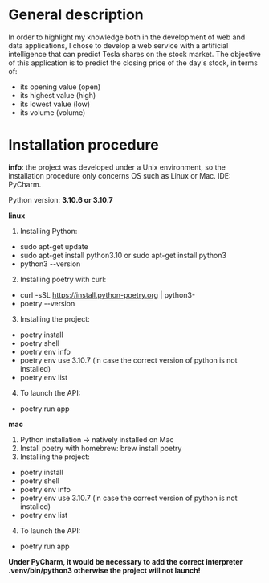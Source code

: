 # General description

In order to highlight my knowledge both in the development of web and data applications, I chose to develop a web service with a artificial intelligence that can predict Tesla shares on the stock market. The objective of this application is to predict the closing price of the day's stock, in terms of: 
* its opening value (open)
* its highest value (high)
* its lowest value (low) 
* its volume (volume)

# Installation procedure

**info**: the project was developed under a Unix environment, so the installation procedure
only concerns OS such as Linux or Mac.
IDE: PyCharm.

Python version: **3.10.6 or 3.10.7**

**linux**
1) Installing Python:
* sudo apt-get update
* sudo apt-get install python3.10 or sudo apt-get install python3
* python3 --version
2) Installing poetry with curl:
* curl -sSL https://install.python-poetry.org | python3-
* poetry --version
3) Installing the project:
* poetry install
* poetry shell
* poetry env info
* poetry env use 3.10.7 (in case the correct version of python is not installed)
* poetry env list
4) To launch the API:
* poetry run app

**mac**
1) Python installation -> natively installed on Mac
2) Install poetry with homebrew: brew install poetry
3) Installing the project:
* poetry install
* poetry shell
* poetry env info
* poetry env use 3.10.7 (in case the correct version of python is not installed)
* poetry env list
4) To launch the API:
* poetry run app

**Under PyCharm, it would be necessary to add the correct interpreter .venv/bin/python3 otherwise the project
will not launch!**
